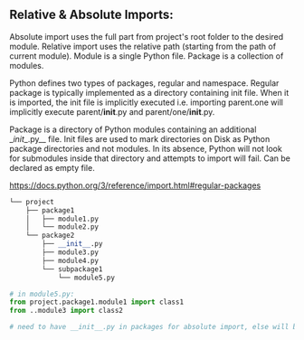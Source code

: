 ## Relative & Absolute Imports:
Absolute import uses the full part from project's root folder to the desired module. Relative import uses the relative path (starting from the path of current module). Module is a single Python file. Package is a collection of modules. 

Python defines two types of packages, regular and namespace. Regular package is typically implemented as a directory containing init file. When it is imported, the init file is implicitly executed i.e. importing parent.one will implicitly execute parent/__init__.py and parent/one/__init__.py. 

Package is a directory of Python modules containing an additional \__init__.py\__ file. Init files are used to mark directories on Disk as Python package directories and not modules. In its absence, Python will not look for submodules inside that directory and attempts to import will fail. Can be declared as empty file.  

https://docs.python.org/3/reference/import.html#regular-packages

```python
└── project
    ├── package1
    │   ├── module1.py
    │   └── module2.py
    └── package2
        ├── __init__.py
        ├── module3.py
        ├── module4.py
        └── subpackage1
            └── module5.py

# in module5.py:
from project.package1.module1 import class1
from ..module3 import class2 

# need to have __init__.py in packages for absolute import, else will be read as 'module' by Python
